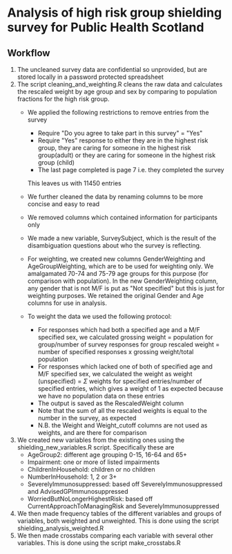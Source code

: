 # Analysis of high risk group shielding survey for Public Health Scotland

## Workflow

1. The uncleaned survey data are confidential so unprovided, but are stored locally in a password protected spreadsheet
2. The script cleaning_and_weighting.R cleans the raw data and calculates the rescaled weight by age group and sex by comparing to population fractions for the high risk group. 
    - We applied the following restrictions to remove entries from the survey
        - Require "Do you agree to take part in this survey" = "Yes"
        - Require "Yes" response to either they are in the highest risk group, they are caring for someone in the highest risk group(adult) or they are caring for someone in the highest risk group (child)
        - The last page completed is page 7 i.e. they completed the survey
        
      This leaves us with 11450 entries
    - We further cleaned the data by renaming columns to be more concise and easy to read
    - We removed columns which contained information for participants only
    - We made a new variable, SurveySubject, which is the result of the disambiguation questions about who the survey is reflecting.
    - For weighting, we created new columns GenderWeighting and AgeGroupWeighting, which are to be used for weighting only. We amalgamated 70-74 and 75-79 age groups for this purpose (for comparison with population). In the new GenderWeighting column, any gender that is not M/F is put as "Not specified" but this is just for weighting purposes. We retained the original Gender and Age columns for use in analysis.
    - To weight the data we used the following protocol:
        - For responses which had both a specified age and a M/F specified sex, we calculated
          grossing weight = population for group/number of survey responses for group
          rescaled weight = number of specified responses x grossing weight/total population
        - For responses which lacked one of both of specified age and M/F specified sex, we calculated the weight as
          weight (unspecified) = $\Sigma$ weights for specified entries/number of specified entries, which gives a weight of 1 as expected because we have no population data on these entries
        - The output is saved as the RescaledWeight column
        - Note that the sum of all the rescaled weights is equal to the number in the survey, as expected
        - N.B. the Weight and Weight_cutoff columns are not used as weights, and are there for comparison
3. We created new variables from the existing ones using the shielding_new_variables.R script. Specifically these are
    - AgeGroup2: different age grouping 0-15, 16-64 and 65+
    - Impairment: one or more of listed impairments
    - ChildrenInHousehold: children or no children
    - NumberInHousehold: 1, 2 or 3+
    - SeverelyImmunosuppressed: based off SeverelyImmunosuppressed and AdvisedGPImmunosuppressed
    - WorriedButNoLongerHighestRisk: based off CurrentApproachToManagingRisk and SeverelyImmunosuppressed
5. We then made frequency tables of the different variables and groups of variables, both weighted and unweighted. This is done using the script shielding_analysis_weighted.R
6. We then made crosstabs comparing each variable with several other variables. This is done using the script make_crosstabs.R


